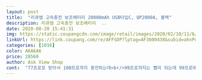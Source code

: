```yaml
---
layout: post 
title:  "리큐엠 고속충전 보조배터리 20000mAh USB타입C, QP2000A, 블랙" 
description: 리큐엠 고속충전 보조배터리  ..
date: 2020-08-20 15:41:31 
img: https://static.coupangcdn.com/image/retail/images/2020/02/10/11/6/ba5c98ae-59a7-4eda-a4e5-310bebb0d5eb.jpg 
linkUrl: https://link.coupang.com/re/AFFSDP?lptag=AF3600438&subid=ahnPublicAsk&pageKey=1248577274&itemId=2246882205&vendorItemId=70244296048&traceid=V0-113-14d8fc88c903e7a6 
categories: [1016] 
color: A6A6A6 
price: 28560 
author: Ask View Shop 
cont:  "77프로로 받아서 100프로까지 충전하는데<br/>99프로까지는 빨리 되는데 99프로에서 100프로 되는데까지 시간이 엄청 오래 걸리네요.<br/><br/>가격대비 성능 만족합니다.<br/><br/>기존에 쓰던 보조배터리가 충전이 너무 느려서 버스에서 발 동동 구른 날 바로 고속충전되는 보조배터리를 찾아봤는데 이게 후기 좋고 무난하니 괜찮아보이더라구요.<br/> 배송받고 딱 들어보는 순간 아 무겁긴 하네.<br/> 했는데 고속충전에 2만짜리니까 이정도는 뭐 저울에 재보니 선까지 360g정도 나가요.<br/><br/>디자인 심플하고 마감 거의 빈틈없이 깔끔하고… 무엇보다 잔량이 숫자로 나타나서 좋네요.<br/><br/>디자인도 이쁘고 배터리 잔량도 숫자로 볼수있어 좋구요.<br/> 무겁다고 하는 분들 많던데 전에 쓰던 20000mAh 샤오미 제품은 크기도 1.<br/>5배 더 크고 무게도 훨씬 무거웠어요.<br/><br/>선 길이가 짧지도 길지도 않은 적당한 길이라 연결해두고 보조배터리 테이블에 내려놔도 불편하지않게 휴대폰 할수있을 정도예요.<br/> 지금 후기쓰면서 잠깐 연결해뒀는데 충전 빨리되고 좋아요.<br/> 휴대폰 배터리 3프로 늘고 보조배터리는 1프로 줄었네요.<br/> 휴대폰 사용 안하고 놔두면 더 빨리 되겠죠? 디자인도 깔끔하니 맘에 들어요.<br/> 아 그리고 개인적으로 가장 좋은 부분은 보조배터리 충전단자가 5핀 c타입 둘다 있다는 점이에요!!! 전에 쓰던것들은 5핀만 돼서 방구석에있던 충전기 겨우겨우 찾아서 충전해야했는데 이건 휴대폰 충전기로도 충전이 되니까요.<br/> 남은 배터리 수치로 알려주는건 말할것도없이 최고입니다.<br/><br/>아무튼 만족합니다.<br/><br/>오래전부터 쓰던 리큐엠 만미리 모델… 거의 34년 잘 썼는데 이게 수명이 다된듯하여 2만미리로 질렀습니다.<br/> 요즘은 모든 쇼핑을 쿠팡으로 한다는… ㅋㅋ<br/>완전 맘에 들어요.<br/> 강추합니다.<br/> ㅎㅎ<br/>처음에 받았을 때 75%... <br/> 어제 가방에 넣고 나갔다 오후에 폰 잔량 35%여서 연결해서 80%까지 충전했는데 엄청 빨리 되네요.<br/> 한 450분만에 된듯한? 느낌적 느낌.<br/> 그리고 남은 잔량 57%... <br/> 이정도면 폰 풀충전 34회는 너끈하겠네요.<br/><br/>" 
---
```

